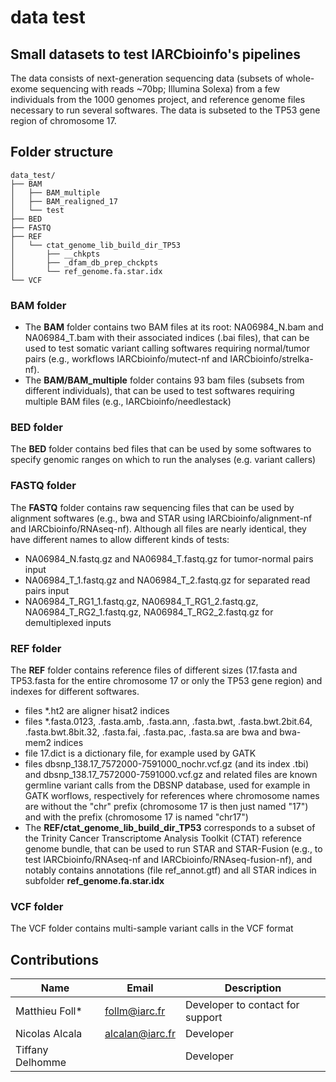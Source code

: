 # data test
## Small datasets to test IARCbioinfo's pipelines
The data consists of next-generation sequencing data (subsets of whole-exome sequencing with reads ~70bp; Illumina Solexa) from a few individuals from the 1000 genomes project, and reference genome files necessary to run several softwares. The data is subseted to the TP53 gene region of chromosome 17.

## Folder structure

```
data_test/
├── BAM
│   ├── BAM_multiple
│   ├── BAM_realigned_17
│   └── test
├── BED
├── FASTQ
├── REF
│   └── ctat_genome_lib_build_dir_TP53
│       ├── __chkpts
│       ├── _dfam_db_prep_chckpts
│       └── ref_genome.fa.star.idx
└── VCF
```

### BAM folder
- The **BAM** folder contains two BAM files at its root: NA06984_N.bam and NA06984_T.bam with their associated indices (.bai files), that can be used to test somatic variant calling softwares requiring normal/tumor pairs (e.g., workflows IARCbioinfo/mutect-nf and IARCbioinfo/strelka-nf).
- The **BAM/BAM_multiple** folder contains 93 bam files (subsets from different individuals), that can be used to test softwares requiring multiple BAM files (e.g., IARCbioinfo/needlestack)

### BED folder
The **BED** folder contains bed files that can be used by some softwares to specify genomic ranges on which to run the analyses (e.g. variant callers)

### FASTQ folder
The **FASTQ** folder contains raw sequencing files that can be used by alignment softwares (e.g., bwa and STAR using IARCbioinfo/alignment-nf and IARCbioinfo/RNAseq-nf). Although all files are nearly identical, they have different names to allow different kinds of tests: 
- NA06984_N.fastq.gz and NA06984_T.fastq.gz for tumor-normal pairs input
- NA06984_T_1.fastq.gz and NA06984_T_2.fastq.gz for separated read pairs input
- NA06984_T_RG1_1.fastq.gz, NA06984_T_RG1_2.fastq.gz, NA06984_T_RG2_1.fastq.gz, NA06984_T_RG2_2.fastq.gz for demultiplexed inputs

### REF folder
The **REF** folder contains reference files of different sizes (17.fasta and TP53.fasta for the entire chromosome 17 or only the TP53 gene region) and indexes for different softwares. 
- files \*.ht2 are aligner hisat2 indices
- files \*.fasta.0123, .fasta.amb, .fasta.ann, .fasta.bwt, .fasta.bwt.2bit.64, .fasta.bwt.8bit.32, .fasta.fai, .fasta.pac, .fasta.sa are bwa and bwa-mem2 indices
- file 17.dict is a dictionary file, for example used by GATK
- files dbsnp_138.17_7572000-7591000_nochr.vcf.gz (and its index .tbi) and dbsnp_138.17_7572000-7591000.vcf.gz and related files are known germline variant calls from the DBSNP database, used for example in GATK worflows, respectively for references where chromosome names are without the "chr" prefix (chromosome 17 is then just named "17") and with the prefix (chromosome 17 is named "chr17")
- The **REF/ctat_genome_lib_build_dir_TP53** corresponds to a subset of the Trinity Cancer Transcriptome Analysis Toolkit (CTAT) reference genome bundle, that can be used to run STAR and STAR-Fusion (e.g., to test IARCbioinfo/RNAseq-nf and IARCbioinfo/RNAseq-fusion-nf), and notably contains annotations (file ref_annot.gtf) and all STAR indices in subfolder **ref_genome.fa.star.idx**


### VCF folder
The VCF folder contains multi-sample variant calls in the VCF format

## Contributions

  | Name      | Email | Description     |
  |-----------|---------------|-----------------|
  | Matthieu Foll*    | follm@iarc.fr | Developer to contact for support |
  | Nicolas Alcala    | alcalan@iarc.fr | Developer |
  | Tiffany Delhomme  | | Developer |
